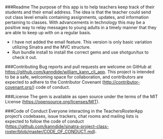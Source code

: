 ###Readme The purpose of this app is to help teachers keep track of their students and their email address. The idea is that the teacher could send out class level emails containing assignments, updates, and information pertaining to classes. With advancements in technology this may be a positive way to relay messages to young adults in a timely manner that they are able to keep up with on a regular basis.
- I have not added the email feature. This version is only basic variation utilizing Sinatra and the MVC structure.
- Run bundle install to install the correct gems and use shotgun/tux to check it out.

###Contributing Bug reports and pull requests are welcome on GitHub at https://github.com/kanndide/william_kann_cli_app. This project is intended to be a safe, welcoming space for collaboration, and contributors are expected to adhere to the Contributor Covenant (http://contributor-covenant.org/) code of conduct.

###License The gem is available as open source under the terms of the MIT License (https://opensource.org/licenses/MIT).

###Code of Conduct Everyone interacting in the TeachersRosterApp project’s codebases, issue trackers, chat rooms and mailing lists is expected to follow the code of conduct (https://github.com/kanndide/sinatra-project-class-roster/blob/master/CODE_OF_CONDUCT.md).
